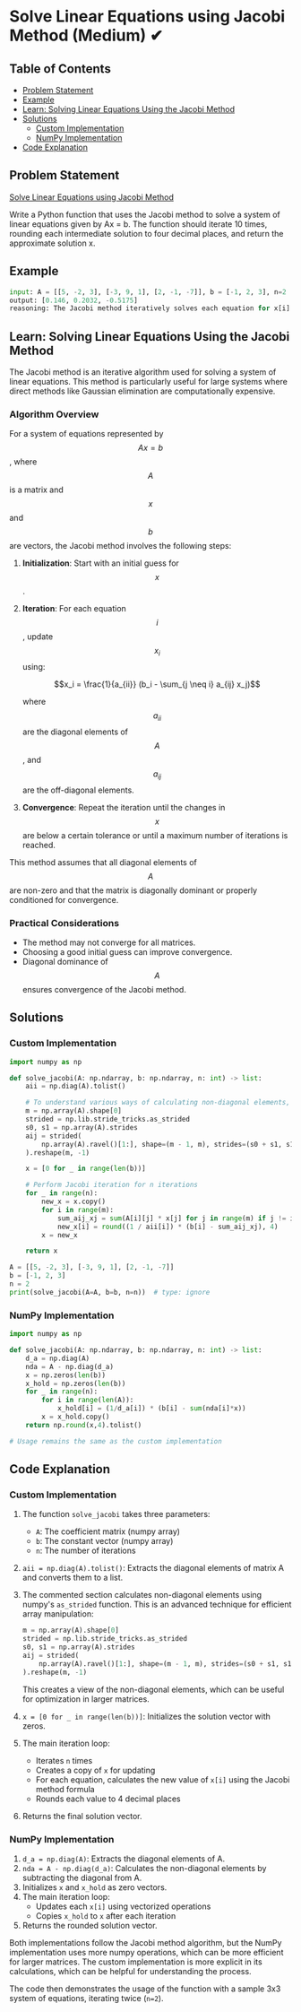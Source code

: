 # Solve Linear Equations using Jacobi Method (Medium) ✔

## Table of Contents

- [Problem Statement](#problem-statement)
- [Example](#example)
- [Learn: Solving Linear Equations Using the Jacobi Method](#learn-solving-linear-equations-using-the-jacobi-method)
- [Solutions](#solutions)
  - [Custom Implementation](#custom-implementation)
  - [NumPy Implementation](#numpy-implementation)
- [Code Explanation](#code-explanation)

## Problem Statement

[Solve Linear Equations using Jacobi Method](https://www.deep-ml.com/problem/Solve%20Linear%20Equations%20using%20Jacobi%20Method)

Write a Python function that uses the Jacobi method to solve a system of linear equations given by Ax = b. The function should iterate 10 times, rounding each intermediate solution to four decimal places, and return the approximate solution x.

## Example

```python
input: A = [[5, -2, 3], [-3, 9, 1], [2, -1, -7]], b = [-1, 2, 3], n=2
output: [0.146, 0.2032, -0.5175]
reasoning: The Jacobi method iteratively solves each equation for x[i] using the formula x[i] = (1/a_ii) * (b[i] - sum(a_ij * x[j] for j != i)), where a_ii is the diagonal element of A and a_ij are the off-diagonal elements.
```

## Learn: Solving Linear Equations Using the Jacobi Method

The Jacobi method is an iterative algorithm used for solving a system of linear equations. This method is particularly useful for large systems where direct methods like Gaussian elimination are computationally expensive.

### Algorithm Overview

For a system of equations represented by $$Ax = b$$, where $$A$$ is a matrix and $$x$$ and $$b$$ are vectors, the Jacobi method involves the following steps:

1. **Initialization**: Start with an initial guess for $$x$$.
2. **Iteration**: For each equation $$i$$, update $$x_i$$ using:

   $$x_i = \frac{1}{a_{ii}} (b_i - \sum_{j \neq i} a_{ij} x_j)$$

   where $$a_{ii}$$ are the diagonal elements of $$A$$, and $$a_{ij}$$ are the off-diagonal elements.

3. **Convergence**: Repeat the iteration until the changes in $$x$$ are below a certain tolerance or until a maximum number of iterations is reached.

This method assumes that all diagonal elements of $$A$$ are non-zero and that the matrix is diagonally dominant or properly conditioned for convergence.

### Practical Considerations

- The method may not converge for all matrices.
- Choosing a good initial guess can improve convergence.
- Diagonal dominance of $$A$$ ensures convergence of the Jacobi method.

## Solutions

### Custom Implementation

```python
import numpy as np

def solve_jacobi(A: np.ndarray, b: np.ndarray, n: int) -> list:
    aii = np.diag(A).tolist()

    # To understand various ways of calculating non-diagonal elements, referred to this - https://stackoverflow.com/a/46736275/12346331
    m = np.array(A).shape[0]
    strided = np.lib.stride_tricks.as_strided
    s0, s1 = np.array(A).strides
    aij = strided(
        np.array(A).ravel()[1:], shape=(m - 1, m), strides=(s0 + s1, s1)
    ).reshape(m, -1)

    x = [0 for _ in range(len(b))]

    # Perform Jacobi iteration for n iterations
    for _ in range(n):
        new_x = x.copy()
        for i in range(m):
            sum_aij_xj = sum(A[i][j] * x[j] for j in range(m) if j != i)
            new_x[i] = round((1 / aii[i]) * (b[i] - sum_aij_xj), 4)
        x = new_x

    return x

A = [[5, -2, 3], [-3, 9, 1], [2, -1, -7]]
b = [-1, 2, 3]
n = 2
print(solve_jacobi(A=A, b=b, n=n))  # type: ignore
```

### NumPy Implementation

```python
import numpy as np

def solve_jacobi(A: np.ndarray, b: np.ndarray, n: int) -> list:
    d_a = np.diag(A)
    nda = A - np.diag(d_a)
    x = np.zeros(len(b))
    x_hold = np.zeros(len(b))
    for _ in range(n):
        for i in range(len(A)):
            x_hold[i] = (1/d_a[i]) * (b[i] - sum(nda[i]*x))
        x = x_hold.copy()
    return np.round(x,4).tolist()

# Usage remains the same as the custom implementation
```

## Code Explanation

### Custom Implementation

1. The function `solve_jacobi` takes three parameters:
   - `A`: The coefficient matrix (numpy array)
   - `b`: The constant vector (numpy array)
   - `n`: The number of iterations

2. `aii = np.diag(A).tolist()`: Extracts the diagonal elements of matrix A and converts them to a list.

3. The commented section calculates non-diagonal elements using numpy's `as_strided` function. This is an advanced technique for efficient array manipulation:
   ```python
   m = np.array(A).shape[0]
   strided = np.lib.stride_tricks.as_strided
   s0, s1 = np.array(A).strides
   aij = strided(
       np.array(A).ravel()[1:], shape=(m - 1, m), strides=(s0 + s1, s1)
   ).reshape(m, -1)
   ```
   This creates a view of the non-diagonal elements, which can be useful for optimization in larger matrices.

4. `x = [0 for _ in range(len(b))]`: Initializes the solution vector with zeros.

5. The main iteration loop:
   - Iterates `n` times
   - Creates a copy of `x` for updating
   - For each equation, calculates the new value of `x[i]` using the Jacobi method formula
   - Rounds each value to 4 decimal places

6. Returns the final solution vector.

### NumPy Implementation

1. `d_a = np.diag(A)`: Extracts the diagonal elements of A.
2. `nda = A - np.diag(d_a)`: Calculates the non-diagonal elements by subtracting the diagonal from A.
3. Initializes `x` and `x_hold` as zero vectors.
4. The main iteration loop:
   - Updates each `x[i]` using vectorized operations
   - Copies `x_hold` to `x` after each iteration
5. Returns the rounded solution vector.

Both implementations follow the Jacobi method algorithm, but the NumPy implementation uses more numpy operations, which can be more efficient for larger matrices. The custom implementation is more explicit in its calculations, which can be helpful for understanding the process.

The code then demonstrates the usage of the function with a sample 3x3 system of equations, iterating twice (`n=2`).
